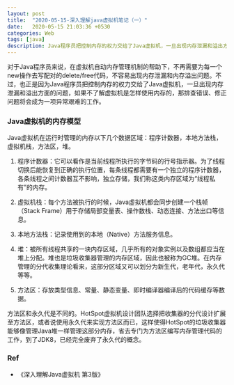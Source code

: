 ```yaml
---
layout: post
title:  "2020-05-15-深入理解java虚拟机笔记（一）"
date:   2020-05-15 21:03:36 +0530
categories: Web
tags: [java]
description: Java程序员把控制内存的权力交给了Java虚拟机，一旦出现内存泄漏和溢出方面的问题，如果不了解虚拟机是怎样使用内存的，那排查错误、修正问题将会成为一项异常艰难的工作
---
```


对于Java程序员来说，在虚拟机自动内存管理机制的帮助下，不再需要为每一个new操作去写配对的delete/free代码，不容易出现内存泄漏和内存溢出问题。不过，也正是因为Java程序员把控制内存的权力交给了Java虚拟机，一旦出现内存泄漏和溢出方面的问题，如果不了解虚拟机是怎样使用内存的，那排查错误、修正问题将会成为一项异常艰难的工作。

### Java虚拟机的内存模型

Java虚拟机在运行时管理的内存以下几个数据区域：程序计数器，本地方法栈，虚拟机栈，方法区，堆。

1. 程序计数器：它可以看作是当前线程所执行的字节码的行号指示器。为了线程切换后能恢复到正确的执行位置，每条线程都需要有一个独立的程序计数器，各条线程之间计数器互不影响，独立存储，我们称这类内存区域为“线程私有”的内存。

2. 虚拟机栈：每个方法被执行的时候，Java虚拟机都会同步创建一个栈帧（Stack Frame）用于存储局部变量表、操作数栈、动态连接、方法出口等信息。

3. 本地方法栈：记录使用到的本地（Native）方法服务信息。

4. 堆：被所有线程共享的一块内存区域，几乎所有的对象实例以及数组都应当在堆上分配。堆也是垃圾收集器管理的内存区域，因此也被称为GC堆。在内存管理的分代收集理论看来，这部分区域又可以划分为新生代，老年代，永久代等等。

5. 方法区：存放类型信息、常量、静态变量、即时编译器编译后的代码缓存等数据。

方法区和永久代是不同的。HotSpot虚拟机设计团队选择把收集器的分代设计扩展至方法区，或者说使用永久代来实现方法区而已，这样使得HotSpot的垃圾收集器能够像管理Java堆一样管理这部分内存，省去专门为方法区编写内存管理代码的工作，到了JDK8，已经完全废弃了永久代的概念。

### Ref

- 《深入理解Java虚拟机 第3版》
